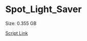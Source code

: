 # Spot_Light_Saver

Size: 0.355 GB

[Script Link](https://github.com/liuyal/Archive/blob/master/Python/Utilities/Miscellaneous/spotlight_saver.py)